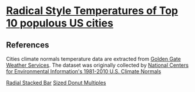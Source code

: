 # [Radical Style Temperatures of Top 10 populous US cities](https://zhenmao.github.io/cities-temperatures-radial-style/index.html)

## References

Cities climate normals temperature data are extracted from [Golden Gate Weather Services](http://ggweather.com/normals/). The dataset was originally collected by [National Centers for Environmental Information's 1981-2010 U.S. Climate Normals](https://www.ncdc.noaa.gov/data-access/land-based-station-data/land-based-datasets/climate-normals/1981-2010-normals-data)

[Radial Stacked Bar](https://bl.ocks.org/mbostock/6fead6d1378d6df5ae77bb6a719afcb2)
[Sized Donut Multiples](https://bl.ocks.org/mbostock/4c5fad723c87d2fd8273)